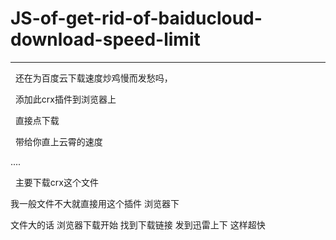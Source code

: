 # JS-of-get-rid-of-baiducloud-download-speed-limit
**************************************************

   还在为百度云下载速度炒鸡慢而发愁吗，   
   
   添加此crx插件到浏览器上   
   
   直接点下载   
   
   带给你直上云霄的速度   
   
   ....
   
   主要下载crx这个文件   
   
   我一般文件不大就直接用这个插件 浏览器下   
   
   文件大的话 浏览器下载开始 找到下载链接 发到迅雷上下 这样超快

   
